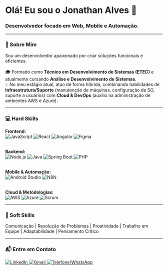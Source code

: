 <h1 align="left">Olá! Eu sou o Jonathan Alves 👋</h1>
<h3 align="left">Desenvolvedor focado em Web, Mobile e Automação.</h3>

---

### 🚀 Sobre Mim

<p align="left">
  Sou um desenvolvedor apaixonado por criar soluções funcionais e eficientes.
  <br><br>
  🎓 Formado como <strong>Técnico em Desenvolvimento de Sistemas (ETEC)</strong> e atualmente cursando <strong>Análise e Desenvolvimento de Sistemas</strong>.
  <br>
  💡 No meu estágio atual, atuo de forma híbrida, combinando habilidades de <strong>Infraestrutura/Suporte</strong> (manutenção de máquinas, configuração de SO, suporte a usuários) com <strong>Cloud & DevOps</strong> (auxílio na administração de ambientes AWS e Azure).
</p>

---

### 💻 Hard Skills

<p align="left">
  <strong>Frontend:</strong><br>
  <img src="https://img.shields.io/badge/JavaScript-F7DF1E?style=for-the-badge&logo=javascript&logoColor=black" alt="JavaScript"/>
  <img src="https://img.shields.io/badge/React-61DAFB?style=for-the-badge&logo=react&logoColor=black" alt="React"/>
  <img src="https://img.shields.io/badge/Angular-DD0031?style=for-the-badge&logo=angular&logoColor=white" alt="Angular"/>
  <img src="https://img.shields.io/badge/Figma-F24E1E?style=for-the-badge&logo=figma&logoColor=white" alt="Figma"/>
  <br><br>

  <strong>Backend:</strong><br>
  <img src="https://img.shields.io/badge/Node.js-339933?style=for-the-badge&logo=node.js&logoColor=white" alt="Node.js"/>
  <img src="https://img.shields.io/badge/Java-007396?style=for-the-badge&logo=java&logoColor=white" alt="Java"/>
  <img src="https://img.shields.io/badge/Spring_Boot-6DB33F?style=for-the-badge&logo=spring&logoColor=white" alt="Spring Boot"/>
  <img src="https://img.shields.io/badge/PHP-777BB4?style=for-the-badge&logo=php&logoColor=white" alt="PHP"/>
  <br><br>

  <strong>Mobile & Automação:</strong><br>
  <img src="https://img.shields.io/badge/Android_Studio-3DDC84?style=for-the-badge&logo=android-studio&logoColor=white" alt="Android Studio"/>
  <img src="https://img.shields.io/badge/N8N-1A1A1A?style=for-the-badge&logo=n8n&logoColor=white" alt="N8N"/>
  <br><br>

  <strong>Cloud & Metodologias:</strong><br>
  <img src="https://img.shields.io/badge/Amazon_AWS-232F3E?style=for-the-badge&logo=amazon-aws&logoColor=white" alt="AWS"/>
  <img src="https://img.shields.io/badge/Microsoft_Azure-0078D4?style=for-the-badge&logo=microsoft-azure&logoColor=white" alt="Azure"/>
  <img src="https://img.shields.io/badge/Scrum-0078D4?style=for-the-badge&logo=scrum&logoColor=white" alt="Scrum"/>
</p>

---

### 🤝 Soft Skills
<p align="left">
  Comunicação | Resolução de Problemas | Proatividade | Trabalho em Equipe | Adaptabilidade | Pensamento Crítico
</p>

---

### 📬 Entre em Contato

<p align="left">
  <a href="https://www.linkedin.com/in/jonathan-alves-rodrigues-867160241/" target="_blank">
    <img src="https://img.shields.io/badge/LinkedIn-0077B5?style=for-the-badge&logo=linkedin&logoColor=white" alt="LinkedIn"/>
  </a>
  <a href="mailto:jarprodrigues05@gmail.com" target="_blank">
    <img src="https://img.shields.io/badge/Gmail-D14836?style=for-the-badge&logo=gmail&logoColor=white" alt="Gmail"/>
  </a>
  <a href="https://wa.me/5511958213894" target="_blank">
    <img src="https://img.shields.io/badge/WhatsApp-25D366?style=for-the-badge&logo=whatsapp&logoColor=white" alt="Telefone/WhatsApp"/>
  </a>
</p>
